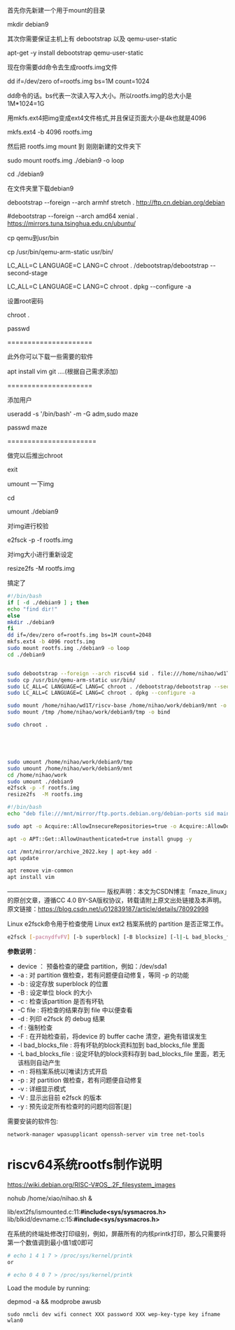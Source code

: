 首先你先新建一个用于mount的目录

mkdir debian9

其次你需要保证主机上有 debootstrap 以及 qemu-user-static

apt-get -y install debootstrap qemu-user-static

现在你需要dd命令去生成rootfs.img文件

dd if=/dev/zero of=rootfs.img bs=1M count=1024

dd命令的话。bs代表一次读入写入大小。所以rootfs.img的总大小是1M*1024=1G

用mkfs.ext4把img变成ext4文件格式,并且保证页面大小是4k也就是4096

mkfs.ext4 -b 4096 rootfs.img

然后把 rootfs.img mount 到 刚刚新建的文件夹下

sudo mount rootfs.img ./debian9 -o loop

cd ./debian9

在文件夹里下载debian9

debootstrap --foreign --arch armhf stretch . http://ftp.cn.debian.org/debian

#debootstrap --foreign --arch amd64 xenial .  https://mirrors.tuna.tsinghua.edu.cn/ubuntu/

cp qemu到usr/bin

cp /usr/bin/qemu-arm-static usr/bin/

LC_ALL=C LANGUAGE=C LANG=C chroot . /debootstrap/debootstrap --second-stage

LC_ALL=C LANGUAGE=C LANG=C chroot . dpkg --configure -a

设置root密码

chroot . 

passwd

=====================

此外你可以下载一些需要的软件

apt install vim git ....(根据自己需求添加)

=====================

添加用户

useradd -s '/bin/bash' -m -G adm,sudo maze

passwd maze

======================

做完以后推出chroot

exit

umount 一下img

cd

umount ./debian9

对img进行校验

e2fsck -p -f rootfs.img

对img大小进行重新设定

resize2fs  -M rootfs.img

搞定了

~~~ bash
#!/bin/bash
if [ -d ./debian9 ] ; then
echo "find dir!"
else
mkdir ./debian9
fi
dd if=/dev/zero of=rootfs.img bs=1M count=2048
mkfs.ext4 -b 4096 rootfs.img
sudo mount rootfs.img ./debian9 -o loop
cd ./debian9


sudo debootstrap --foreign --arch riscv64 sid . file:///home/nihao/wd1T/riscv-base/mirror/ftp.ports.debian.org/debian-ports
sudo cp /usr/bin/qemu-arm-static usr/bin/
sudo LC_ALL=C LANGUAGE=C LANG=C chroot . /debootstrap/debootstrap --second-stage
sudo LC_ALL=C LANGUAGE=C LANG=C chroot . dpkg --configure -a

sudo mount /home/nihao/wd1T/riscv-base /home/nihao/work/debian9/mnt -o bind
sudo mount /tmp /home/nihao/work/debian9/tmp -o bind

sudo chroot . 





sudo umount /home/nihao/work/debian9/tmp
sudo umount /home/nihao/work/debian9/mnt
cd /home/nihao/work
sudo umount ./debian9
e2fsck -p -f rootfs.img
resize2fs  -M rootfs.img


~~~

~~~ bash
#!/bin/bash
echo "deb file:///mnt/mirror/ftp.ports.debian.org/debian-ports sid main" >> /etc/apt/sources.list

sudo apt -o Acquire::AllowInsecureRepositories=true -o Acquire::AllowDowngradeToInsecureRepositories=true update

apt -o APT::Get::AllowUnauthenticated=true install gnupg -y

cat /mnt/mirror/archive_2022.key | apt-key add -
apt update

apt remove vim-common
apt install vim

~~~





————————————————
版权声明：本文为CSDN博主「maze_linux」的原创文章，遵循CC 4.0 BY-SA版权协议，转载请附上原文出处链接及本声明。
原文链接：https://blog.csdn.net/u012839187/article/details/78092998



Linux e2fsck命令用于检查使用 Linux ext2 档案系统的 partition 是否正常工作。

```bash
e2fsck [-pacnydfvFV] [-b superblock] [-B blocksize] [-l|-L bad_blocks_file] [-C fd] device
```

**参数说明**：

- device ： 预备检查的硬盘 partition，例如：/dev/sda1
- -a : 对 partition 做检查，若有问题便自动修复，等同 -p 的功能
- -b : 设定存放 superblock 的位置
- -B : 设定单位 block 的大小
- -c : 检查该partition 是否有坏轨
- -C file : 将检查的结果存到 file 中以便查看
- -d : 列印 e2fsck 的 debug 结果
- -f : 强制检查
- -F : 在开始检查前，将device 的 buffer cache 清空，避免有错误发生
- -l bad_blocks_file : 将有坏轨的block资料加到 bad_blocks_file 里面
- -L bad_blocks_file : 设定坏轨的block资料存到 bad_blocks_file 里面，若无该档则自动产生
- -n : 将档案系统以[唯读]方式开启
- -p : 对 partition 做检查，若有问题便自动修复
- -v : 详细显示模式
- -V : 显示出目前 e2fsck 的版本
- -y : 预先设定所有检查时的问题均回答[是]



需要安装的软件包:

~~~ bash
network-manager wpasupplicant openssh-server vim tree net-tools 
~~~







# riscv64系统rootfs制作说明

https://wiki.debian.org/RISC-V#OS_.2F_filesystem_images







nohub /home/xiao/nihao.sh &

lib/ext2fs/ismounted.c:11:**#include<sys/sysmacros.h>** 
lib/blkid/devname.c:15:**#include<sys/sysmacros.h>**



在系统的终端处修改打印级别，例如，屏蔽所有的内核printk打印，那么只需要将第一个数值调到最小值1或0即可
~~~ bash
# echo 1 4 1 7 > /proc/sys/kernel/printk
or

# echo 0 4 0 7 > /proc/sys/kernel/printk
~~~

Load the module by running:

depmod -a && modprobe awusb



```shell
sudo nmcli dev wifi connect XXX password XXX wep-key-type key ifname wlan0
```

